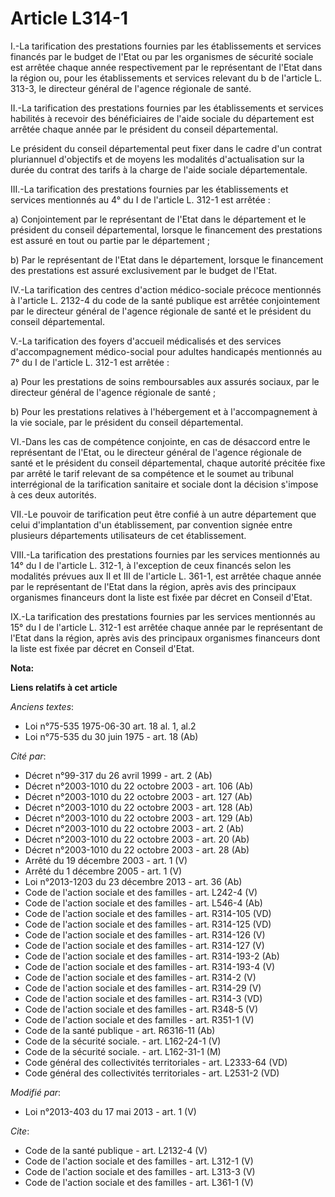 # Article L314-1

I.-La tarification des prestations fournies par les établissements et services financés par le budget de l'Etat ou par les
organismes de sécurité sociale est arrêtée chaque année respectivement par le représentant de l'Etat dans la région ou, pour
les établissements et services relevant du b de l'article L. 313-3, le directeur général de l'agence régionale de santé. 

II.-La tarification des prestations fournies par les établissements et services habilités à recevoir des bénéficiaires de
l'aide sociale du département est arrêtée chaque année par le président du conseil départemental. 

Le président du conseil départemental peut fixer dans le cadre d'un contrat pluriannuel d'objectifs et de moyens les
modalités d'actualisation sur la durée du contrat des tarifs à la charge de l'aide sociale départementale. 

III.-La tarification des prestations fournies par les établissements et services mentionnés au 4° du I de l'article L. 312-1
est arrêtée : 

a) Conjointement par le représentant de l'Etat dans le département et le président du conseil départemental, lorsque le
financement des prestations est assuré en tout ou partie par le département ; 

b) Par le représentant de l'Etat dans le département, lorsque le financement des prestations est assuré exclusivement par le
budget de l'Etat. 

IV.-La tarification des centres d'action médico-sociale précoce mentionnés à l'article L. 2132-4 du code de la santé publique
est arrêtée conjointement par le directeur général de l'agence régionale de santé et le président du conseil départemental. 

V.-La tarification des foyers d'accueil médicalisés et des services d'accompagnement médico-social pour adultes handicapés
mentionnés au 7° du I de l'article L. 312-1 est arrêtée : 

a) Pour les prestations de soins remboursables aux assurés sociaux, par le directeur général de l'agence régionale de
santé ; 

b) Pour les prestations relatives à l'hébergement et à l'accompagnement à la vie sociale, par le président du conseil
départemental. 

VI.-Dans les cas de compétence conjointe, en cas de désaccord entre le représentant de l'Etat, ou le directeur général de
l'agence régionale de santé et le président du conseil départemental, chaque autorité précitée fixe par arrêté le tarif
relevant de sa compétence et le soumet au tribunal interrégional de la tarification sanitaire et sociale dont la décision
s'impose à ces deux autorités. 

VII.-Le pouvoir de tarification peut être confié à un autre département que celui d'implantation d'un établissement, par
convention signée entre plusieurs départements utilisateurs de cet établissement. 

VIII.-La tarification des prestations fournies par les services mentionnés au 14° du I de l'article L. 312-1, à l'exception
de ceux financés selon les modalités prévues aux II et III de l'article L. 361-1, est arrêtée chaque année par le
représentant de l'Etat dans la région, après avis des principaux organismes financeurs dont la liste est fixée par décret en
Conseil d'Etat. 

IX.-La tarification des prestations fournies par les services mentionnés au 15° du I de l'article L. 312-1 est arrêtée chaque
année par le représentant de l'Etat dans la région, après avis des principaux organismes financeurs dont la liste est fixée
par décret en Conseil d'Etat.

**Nota:**



**Liens relatifs à cet article**

_Anciens textes_:

  - Loi n°75-535 1975-06-30 art. 18 al. 1, al.2
  - Loi n°75-535 du 30 juin 1975 - art. 18 (Ab)

_Cité par_:

  - Décret n°99-317 du 26 avril 1999 - art. 2 (Ab)
  - Décret n°2003-1010 du 22 octobre 2003 - art. 106 (Ab)
  - Décret n°2003-1010 du 22 octobre 2003 - art. 127 (Ab)
  - Décret n°2003-1010 du 22 octobre 2003 - art. 128 (Ab)
  - Décret n°2003-1010 du 22 octobre 2003 - art. 129 (Ab)
  - Décret n°2003-1010 du 22 octobre 2003 - art. 2 (Ab)
  - Décret n°2003-1010 du 22 octobre 2003 - art. 20 (Ab)
  - Décret n°2003-1010 du 22 octobre 2003 - art. 28 (Ab)
  - Arrêté du 19 décembre 2003 - art. 1 (V)
  - Arrêté du 1 décembre 2005 - art. 1 (V)
  - Loi n°2013-1203 du 23 décembre 2013 - art. 36 (Ab)
  - Code de l'action sociale et des familles - art. L242-4 (V)
  - Code de l'action sociale et des familles - art. L546-4 (Ab)
  - Code de l'action sociale et des familles - art. R314-105 (VD)
  - Code de l'action sociale et des familles - art. R314-125 (VD)
  - Code de l'action sociale et des familles - art. R314-126 (V)
  - Code de l'action sociale et des familles - art. R314-127 (V)
  - Code de l'action sociale et des familles - art. R314-193-2 (Ab)
  - Code de l'action sociale et des familles - art. R314-193-4 (V)
  - Code de l'action sociale et des familles - art. R314-2 (V)
  - Code de l'action sociale et des familles - art. R314-29 (V)
  - Code de l'action sociale et des familles - art. R314-3 (VD)
  - Code de l'action sociale et des familles - art. R348-5 (V)
  - Code de l'action sociale et des familles - art. R351-1 (V)
  - Code de la santé publique - art. R6316-11 (Ab)
  - Code de la sécurité sociale. - art. L162-24-1 (V)
  - Code de la sécurité sociale. - art. L162-31-1 (M)
  - Code général des collectivités territoriales - art. L2333-64 (VD)
  - Code général des collectivités territoriales - art. L2531-2 (VD)

_Modifié par_:

  - Loi n°2013-403 du 17 mai 2013 - art. 1 (V)

_Cite_:

  - Code de la santé publique - art. L2132-4 (V)
  - Code de l'action sociale et des familles - art. L312-1 (V)
  - Code de l'action sociale et des familles - art. L313-3 (V)
  - Code de l'action sociale et des familles - art. L361-1 (V)

